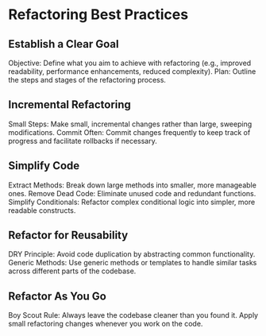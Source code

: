 # Refactoring Best Practices

## Establish a Clear Goal

Objective: Define what you aim to achieve with refactoring (e.g., improved readability, performance enhancements, reduced complexity).
Plan: Outline the steps and stages of the refactoring process.

## Incremental Refactoring

Small Steps: Make small, incremental changes rather than large, sweeping modifications.
Commit Often: Commit changes frequently to keep track of progress and facilitate rollbacks if necessary.

## Simplify Code

Extract Methods: Break down large methods into smaller, more manageable ones.
Remove Dead Code: Eliminate unused code and redundant functions.
Simplify Conditionals: Refactor complex conditional logic into simpler, more readable constructs.

## Refactor for Reusability

DRY Principle: Avoid code duplication by abstracting common functionality.
Generic Methods: Use generic methods or templates to handle similar tasks across different parts of the codebase.

## Refactor As You Go

Boy Scout Rule: Always leave the codebase cleaner than you found it. Apply small refactoring changes whenever you work on the code.
